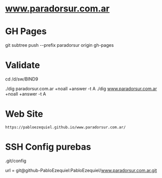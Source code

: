 # www.paradorsur.com.ar



# GH Pages

git subtree push --prefix paradorsur  origin gh-pages

# Validate 

cd /d/sw/BIND9

./dig       paradorsur.com.ar   +noall +answer -t A
./dig   www.paradorsur.com.ar   +noall +answer -t A



# Web Site

    https://pabloezequiel.github.io/www.paradorsur.com.ar/


# SSH Config purebas

.git/config

url = git@github-PabloEzequiel:PabloEzequiel/www.paradorsur.com.ar.git
